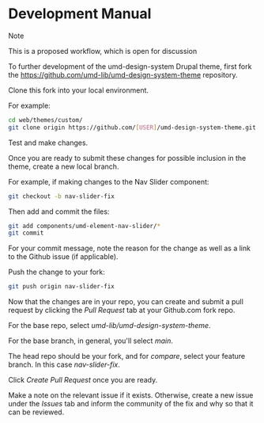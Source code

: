 # Development Manual

> [!NOTE]
> This is a proposed workflow, which is open for discussion 

To further development of the umd-design-system Drupal theme,
first fork the <https://github.com/umd-lib/umd-design-system-theme>
repository.

Clone this fork into your local environment.

For example:

```bash
cd web/themes/custom/
git clone origin https://github.com/[USER]/umd-design-system-theme.git
```

Test and make changes.

Once you are ready to submit these changes for possible inclusion
in the theme, create a new local branch.

For example, if making changes to the Nav Slider component:

```bash
git checkout -b nav-slider-fix
```

Then add and commit the files:

```bash
git add components/umd-element-nav-slider/*
git commit
```

For your commit message, note the reason for the change
as well as a link to the Github issue (if applicable).

Push the change to your fork:

```bash
git push origin nav-slider-fix
```

Now that the changes are in your repo, you can create
and submit a pull request by clicking the *Pull Request*
tab at your Github.com fork repo.

For the base repo, select *umd-lib/umd-design-system-theme*.

For the base branch, in general, you'll select *main*.

The head repo should be your fork, and for *compare*, select
your feature branch. In this case *nav-slider-fix*.

Click *Create Pull Request* once you are ready.

Make a note on the relevant issue if it exists. Otherwise, create
a new issue under the *Issues* tab and inform the community
of the fix and why so that it can be reviewed.
